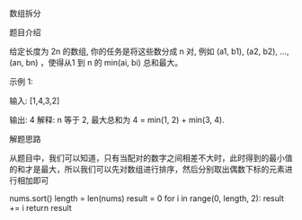 数组拆分 

题目介绍

给定长度为 2n 的数组, 你的任务是将这些数分成 n 对, 例如 (a1, b1), (a2, b2), ..., (an, bn) ，使得从1 到 n 的 min(ai, bi) 总和最大。

示例 1:

输入: [1,4,3,2]

输出: 4
解释: n 等于 2, 最大总和为 4 = min(1, 2) + min(3, 4).

解题思路

从题目中，我们可以知道，只有当配对的数字之间相差不大时，此时得到的最小值的和才是最大，所以我们可以先对数组进行排序，然后分别取出偶数下标的元素进行相加即可

nums.sort()
length = len(nums)
result = 0
for i in range(0, length, 2):
    result += i
return result
